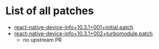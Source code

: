 # List of all patches

- [react-native-device-info+10.3.1+001+initial.patch](react-native-device-info+10.3.1+001+initial.patch)
- [react-native-device-info+10.3.1+002+turbomodule.patch](react-native-device-info+10.3.1+002+turbomodule.patch)
    - no upstream PR
